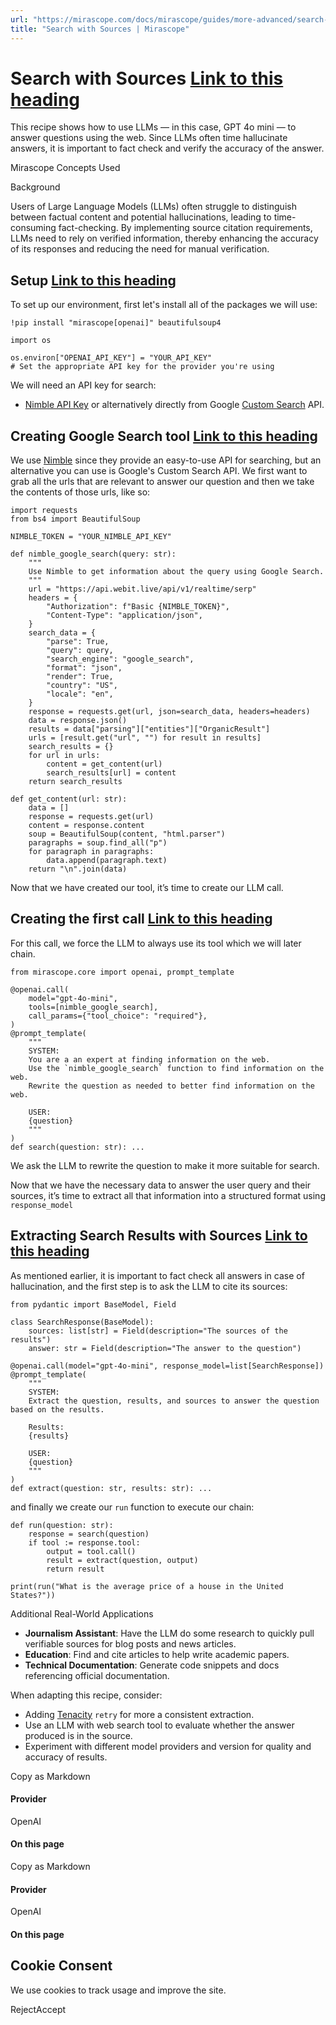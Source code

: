 ```yaml
---
url: "https://mirascope.com/docs/mirascope/guides/more-advanced/search-with-sources"
title: "Search with Sources | Mirascope"
---
```


# Search with Sources [Link to this heading](https://mirascope.com/docs/mirascope/guides/more-advanced/search-with-sources\#search-with-sources)

This recipe shows how to use LLMs — in this case, GPT 4o mini — to answer questions using the web. Since LLMs often time hallucinate answers, it is important to fact check and verify the accuracy of the answer.

Mirascope Concepts Used

Background

Users of Large Language Models (LLMs) often struggle to distinguish between factual content and potential hallucinations, leading to time-consuming fact-checking. By implementing source citation requirements, LLMs need to rely on verified information, thereby enhancing the accuracy of its responses and reducing the need for manual verification.

## Setup [Link to this heading](https://mirascope.com/docs/mirascope/guides/more-advanced/search-with-sources\#setup)

To set up our environment, first let's install all of the packages we will use:

```
!pip install "mirascope[openai]" beautifulsoup4
```

```
import os

os.environ["OPENAI_API_KEY"] = "YOUR_API_KEY"
# Set the appropriate API key for the provider you're using
```

We will need an API key for search:

- [Nimble API Key](https://nimbleway.com/) or alternatively directly from Google [Custom Search](https://developers.google.com/custom-search/v1/introduction/) API.

## Creating Google Search tool [Link to this heading](https://mirascope.com/docs/mirascope/guides/more-advanced/search-with-sources\#creating-google-search-tool)

We use [Nimble](https://nimbleway.com/) since they provide an easy-to-use API for searching, but an alternative you can use is Google's Custom Search API. We first want to grab all the urls that are relevant to answer our question and then we take the contents of those urls, like so:

```
import requests
from bs4 import BeautifulSoup

NIMBLE_TOKEN = "YOUR_NIMBLE_API_KEY"

def nimble_google_search(query: str):
    """
    Use Nimble to get information about the query using Google Search.
    """
    url = "https://api.webit.live/api/v1/realtime/serp"
    headers = {
        "Authorization": f"Basic {NIMBLE_TOKEN}",
        "Content-Type": "application/json",
    }
    search_data = {
        "parse": True,
        "query": query,
        "search_engine": "google_search",
        "format": "json",
        "render": True,
        "country": "US",
        "locale": "en",
    }
    response = requests.get(url, json=search_data, headers=headers)
    data = response.json()
    results = data["parsing"]["entities"]["OrganicResult"]
    urls = [result.get("url", "") for result in results]
    search_results = {}
    for url in urls:
        content = get_content(url)
        search_results[url] = content
    return search_results

def get_content(url: str):
    data = []
    response = requests.get(url)
    content = response.content
    soup = BeautifulSoup(content, "html.parser")
    paragraphs = soup.find_all("p")
    for paragraph in paragraphs:
        data.append(paragraph.text)
    return "\n".join(data)
```

Now that we have created our tool, it’s time to create our LLM call.

## Creating the first call [Link to this heading](https://mirascope.com/docs/mirascope/guides/more-advanced/search-with-sources\#creating-the-first-call)

For this call, we force the LLM to always use its tool which we will later chain.

```
from mirascope.core import openai, prompt_template

@openai.call(
    model="gpt-4o-mini",
    tools=[nimble_google_search],
    call_params={"tool_choice": "required"},
)
@prompt_template(
    """
    SYSTEM:
    You are a an expert at finding information on the web.
    Use the `nimble_google_search` function to find information on the web.
    Rewrite the question as needed to better find information on the web.

    USER:
    {question}
    """
)
def search(question: str): ...
```

We ask the LLM to rewrite the question to make it more suitable for search.

Now that we have the necessary data to answer the user query and their sources, it’s time to extract all that information into a structured format using `response_model`

## Extracting Search Results with Sources [Link to this heading](https://mirascope.com/docs/mirascope/guides/more-advanced/search-with-sources\#extracting-search-results-with-sources)

As mentioned earlier, it is important to fact check all answers in case of hallucination, and the first step is to ask the LLM to cite its sources:

```
from pydantic import BaseModel, Field

class SearchResponse(BaseModel):
    sources: list[str] = Field(description="The sources of the results")
    answer: str = Field(description="The answer to the question")

@openai.call(model="gpt-4o-mini", response_model=list[SearchResponse])
@prompt_template(
    """
    SYSTEM:
    Extract the question, results, and sources to answer the question based on the results.

    Results:
    {results}

    USER:
    {question}
    """
)
def extract(question: str, results: str): ...
```

and finally we create our `run` function to execute our chain:

```
def run(question: str):
    response = search(question)
    if tool := response.tool:
        output = tool.call()
        result = extract(question, output)
        return result

print(run("What is the average price of a house in the United States?"))
```

Additional Real-World Applications

- **Journalism Assistant**: Have the LLM do some research to quickly pull verifiable sources for blog posts and news articles.
- **Education**: Find and cite articles to help write academic papers.
- **Technical Documentation**: Generate code snippets and docs referencing official documentation.

When adapting this recipe, consider:

- Adding [Tenacity](https://tenacity.readthedocs.io/en/latest/) `retry` for more a consistent extraction.
- Use an LLM with web search tool to evaluate whether the answer produced is in the source.
- Experiment with different model providers and version for quality and accuracy of results.

Copy as Markdown

#### Provider

OpenAI

#### On this page

Copy as Markdown

#### Provider

OpenAI

#### On this page

## Cookie Consent

We use cookies to track usage and improve the site.

RejectAccept